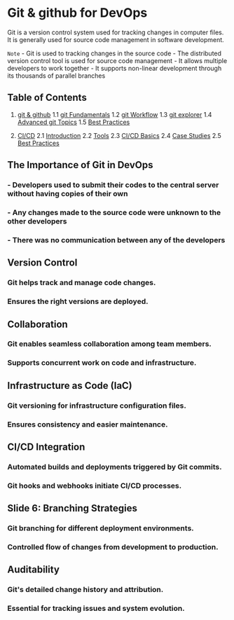 # Git & github for DevOps

Git is a version control system used for tracking changes in computer files. It is generally used for source code management in software development.

`Note`
	- Git is used to tracking changes in the source code
	- The distributed version control tool is used for source code management
	- It allows multiple developers to work together
	- It supports non-linear development through its thousands of parallel branches





## Table of Contents

1. [git & github](https://github.com/abefimrs/depOps-book/tree/main/git%26github)
  1.1 [git Fundamentals](https://github.com/abefimrs/depOps-book/tree/main/git%26github/Git%20Fundamentals)
  1.2 [git Workflow](https://github.com/abefimrs/depOps-book/tree/main/git%26github/Git%20Workflow)
  1.3 [git explorer](https://github.com/abefimrs/depOps-book/tree/main/git%26github/Git%20explorer)
  1.4 [Advanced git Topics](https://github.com/abefimrs/depOps-book/tree/main/git%26github/Advanced%20Git%20Topics)
  1.5 [Best Practices](https://github.com/abefimrs/depOps-book/tree/main/git%26github/Best%20Practices)

2. [CI/CD]()
 2.1 [Introduction](https://github.com/abefimrs/depOps-book/tree/main/CI-CD/Introduction)
 2.2 [Tools]()
 2.3 [CI/CD Basics]()
 2.4 [Case Studies]()
 2.5 [Best Practices]()


## The Importance of Git in DevOps

### - Developers used to submit their codes to the central server without having copies of their own
### - Any changes made to the source code were unknown to the other developers
### - There was no communication between any of the developers


## Version Control

### Git helps track and manage code changes.
### Ensures the right versions are deployed.


## Collaboration

### Git enables seamless collaboration among team members.
### Supports concurrent work on code and infrastructure.


## Infrastructure as Code (IaC)

### Git versioning for infrastructure configuration files.
### Ensures consistency and easier maintenance.


## CI/CD Integration

### Automated builds and deployments triggered by Git commits.
### Git hooks and webhooks initiate CI/CD processes.

## Slide 6: Branching Strategies


### Git branching for different deployment environments.
### Controlled flow of changes from development to production.


## Auditability

### Git's detailed change history and attribution.
### Essential for tracking issues and system evolution.





